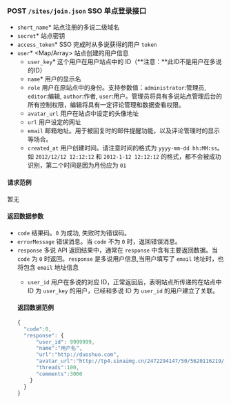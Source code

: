 ### POST `/sites/join.json` SSO 单点登录接口
  - `short_name`* <String> 站点注册的多说二级域名
  - `secret`* <String> 站点密钥
  - `access_token`* <String> SSO 完成时从多说获得的用户 `token`
  - `user`* <Map/Array> 站点创建的用户信息
    - `user_key`* <String> 这个用户在用户站点中的 ID（**注意：**此ID不是用户在多说的ID）
    - `name`* <String> 用户的显示名
    - `role` <String> 用户在原站点中的身份。支持参数值：`administrator`:管理员, `editor`:编辑, `author`:作者, `user`:用户。管理员将具有多说站点管理后台的所有控制权限，编辑将具有一定评论管理和数据查看权限。
    - `avatar_url` <String> 用户在站点中设定的头像地址
    - `url` <String> 用户设定的网址
    - `email` <String> 邮箱地址。用于被回复时的邮件提醒功能，以及评论管理时的显示等场合。
    - `created_at` <String> 用户创建时间。请注意时间的格式为 `yyyy-mm-dd hh:MM:ss`。如 `2012/12/12 12:12:12` 和 `2012-1-12 12:12:12` 的格式，都不会被成功识别，第二个时间是因为月份应为 `01`


#### 请求范例
暂无

#### 返回数据参数
- `code` <Int> 结果码。`0` 为成功, 失败时为错误码。
- `errorMessage` <String> 错误消息。当 `code` 不为 `0` 时，返回错误消息。
- `response` <Object> 多说 API 返回结果中，通常在 `response` 中含有主要返回数据。当 `code` 为 `0` 时返回。`response` 是多说用户信息,当用户填写了 `email` 地址时，也将包含 `email` 地址信息
  - `user_id` <Int32> 用户在多说的对应 ID，正常返回后，表明站点所传递的在站点中 ID 为 `user_key` 的用户，已经和多说 ID 为 `user_id` 的用户建立了关联。

#### 返回数据范例
```js
{
  "code":0,
  "response": {
      "user_id": 9999999,
      "name":"用户名",
      "url":"http://duoshuo.com",
      "avatar_url":"http://tp4.sinaimg.cn/2472294147/50/5620116219/1",
      "threads":100,
      "comments":3000
    }
  }
}
```
